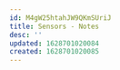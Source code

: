 ```yaml
---
id: M4gW25htahJW9QKmSUriJ
title: Sensors - Notes
desc: ''
updated: 1628701020084
created: 1628701020085
---
```


